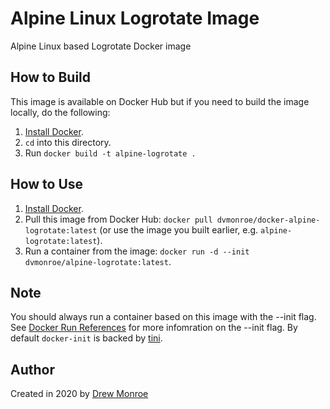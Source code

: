 # Alpine Linux Logrotate Image

Alpine Linux based Logrotate Docker image

## How to Build

This image is available on Docker Hub but if you need to build the image locally, do the following:

  1. [Install Docker](https://docs.docker.com/install/).
  2. `cd` into this directory.
  3. Run `docker build -t alpine-logrotate .`

## How to Use

  1. [Install Docker](https://docs.docker.com/engine/installation/).
  2. Pull this image from Docker Hub: `docker pull dvmonroe/docker-alpine-logrotate:latest` (or use the image you built earlier, e.g. `alpine-logrotate:latest`).
  3. Run a container from the image: `docker run -d --init dvmonroe/alpine-logrotate:latest`.

## Note

You should always run a container based on this image with the --init flag. See [Docker Run References](https://docs.docker.com/engine/reference/run/#specify-an-init-process) for more infomration on the --init flag. By default `docker-init` is backed by [tini](https://github.com/krallin/tini).

## Author

Created in 2020 by [Drew Monroe](https://www.drewvmonroe.com/)
